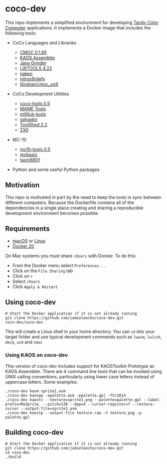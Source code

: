 # coco-dev
This repo implements a simplified environment for developing [Tandy
Color Computer](https://en.wikipedia.org/wiki/TRS-80_Color_Computer)
applications. It implements a Docker image that includes the following tools:
* CoCo Languages and Libraries
  * [CMOC 0.1.85](http://perso.b2b2c.ca/~sarrazip/dev/cmoc.html)
  * [KAOS.Assembler](https://github.com/ChetSimpson/KAOS.Assembler)
  * [Java Grinder](http://www.mikekohn.net/micro/java_grinder.php)
  * [LWTOOLS 4.22](http://lwtools.projects.l-w.ca)
  * [naken](http://www.mikekohn.net/micro/naken_asm.php)
  * [nitros9/defs](https://sourceforge.net/p/nitros9/code/ci/default/tree/defs/)
  * [tlindner/cmoc\_os9](https://github.com/tlindner/cmoc_os9)

* CoCo Development Utilities
  * [coco-tools 0.5](https://github.com/jamieleecho/coco-tools)
  * [MAME Tools](https://packages.ubuntu.com/xenial/utils/mame-tools)
  * [milliluk-tools](https://github.com/milliluk/milliluk-tools)
  * [salvador](https://github.com/emmanuel-marty/salvador)
  * [ToolShed 2.2](https://sourceforge.net/p/toolshed/wiki/Home/)
  * [ZX0](https://github.com/einar-saukas/ZX0)

* MC-10
  * [mc10-tools 0.5](https://github.com/jamieleecho/mc10-tools)
  * [mcbasic](https://github.com/gregdionne/mcbasic)
  * [tasm6801](https://github.com/gregdionne/tasm6801)

* Python and some useful Python packages


## Motivation
This repo is motivated in part by the need to keep the tools in sync
between different computers. Because the Dockerfile contains all of the
dependencies in a single place creating and sharing a reproducible
development environment becomes possible.


## Requirements
* [macOS](https://www.apple.com/macos/high-sierra/) or
  [Linux](https://www.debian.org)
* [Docker 20](https://www.docker.com)

On Mac systems you must share `/Users` with Docker. To do this:
* From the Docker menu select `Preferences...`
* Click on the `File Sharing` tab
* Click on `+`
* Select `/Users`
* Click `Apply & Restart`


## Using coco-dev
```
# Start the Docker application if it is not already running
git clone https://github.com/jamieleecho/coco-dev.git
coco-dev/coco-dev
```
This will create a Linux shell in your home directory. You can `cd` into
your target folder and use typical development commands such as `lwasm`,
`lwlink`, `decb`, `os9` and `cmoc`


### Using KAOS on coco-dev
This version of coco-dev includes support for KAOSToolkit-Prototype as
KAOS.Assembler. There are 4 command line tools that can be invoked using UNIX
calling conventions, particularly using lower case letters instead of
uppercase letters. Some examples:
```
./coco-dev kasm sprite1.asm
./coco-dev kaospp -opalette.asm -ppalette.gpl -ftc1014
./coco-dev kaostc --texture=sprite1.png --palette=palette.gpl --label-prefix=MySprite_ --pitch=128 --bpp=4 --cursor-register=Y --restore-cursor --output-file=sprite1.asm
./coco-dev kaostp --output-file texture.raw -t texture.png -p palette.gpl
```


## Building coco-dev
```
# Start the Docker application if it is not already running
git clone https://github.com/jamieleecho/coco-dev.git
cd coco-dev
./build
```
